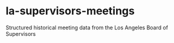 # la-supervisors-meetings
Structured historical meeting data from the Los Angeles Board of Supervisors
